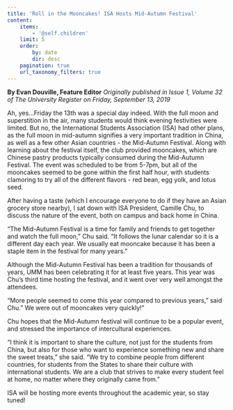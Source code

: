 ```yaml
---
title: 'Roll in the Mooncakes! ISA Hosts Mid-Autumn Festival'
content:
    items:
        - '@self.children'
    limit: 5
    order:
        by: date
        dir: desc
    pagination: true
    url_taxonomy_filters: true
---
```


**By Evan Douville, Feature Editor** _Originally published in Issue 1, Volume 32 of The University Register on Friday, September 13, 2019_

Ah, yes...Friday the 13th was a special day indeed. With the full moon and superstition in the air, many students would think evening festivities were limited. But no, the International Students Association (ISA) had other plans, as the full moon in mid-autumn signifies a very important tradition in China, as well as a few other
Asian countries - the Mid-Autumn Festival. Along with learning about the festival itself, the club provided mooncakes, which are Chinese pastry products typically consumed during the Mid-Autumn Festival. The event was scheduled to be from 5-7pm, but all of the mooncakes seemed to be gone within the first half hour, with
students clamoring to try all of the different flavors - red bean, egg yolk, and lotus seed.

After having a taste (which I encourage everyone to do if they have an Asian grocery store nearby), I sat down with ISA President, Camille Chu, to discuss the nature of the event, both on campus and back home in China.

“The Mid-Autumn Festival is a time for family and friends to get together and watch the full moon,” Chu said. “It follows the lunar calendar so it is a different day each year. We usually eat mooncake because it has been a staple item in the festival for many years.”

Although the Mid-Autumn Festival has been a tradition for thousands of years, UMM has been celebrating it for at least five years. This year was Chu’s third time hosting the festival, and it went over very well amongst the attendees.

“More people seemed to come this year compared to previous years,” said Chu.” We were out of mooncakes very quickly!”

Chu hopes that the Mid-Autumn festival will continue to be a popular event, and stressed the importance of intercultural experiences.

“I think it is important to share the culture, not just for the students from China, but also for those who want to experience something new and share the sweet treats,” she said. “We try to combine people from different countries, for students from the States to share their culture with international students. We are a club that strives
to make every student feel at home, no matter where they originally came from.”

ISA will be hosting more events throughout the academic year, so stay tuned!